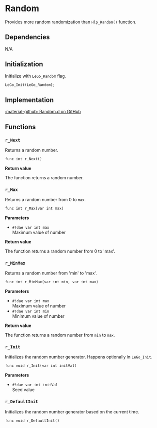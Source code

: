 # Random
Provides more random randomization than `Hlp_Random()` function.

## Dependencies
N/A

## Initialization
Initialize with `LeGo_Random` flag.
```dae
LeGo_Init(LeGo_Random);
```

## Implementation
[:material-github: Random.d on GitHub](https://github.com/Lehona/LeGo/blob/dev/Random.d)

## Functions

### `r_Next`
Returns a random number.
```dae
func int r_Next()
```
**Return value**

The function returns a random number.

### `r_Max`
Returns a random number from 0 to `max`.
```dae
func int r_Max(var int max)
```
**Parameters**

- `#!dae var int max`  
    Maximum value of number

**Return value**

The function returns a random number from 0 to 'max'.

### `r_MinMax`
Returns a random number from 'min' to 'max'.
```dae
func int r_MinMax(var int min, var int max)
```
**Parameters**

- `#!dae var int max`  
    Maximum value of number
- `#!dae var int min`  
    Minimum value of number

**Return value**

The function returns a random number from `min` to `max`.

### `r_Init`
Initializes the random number generator. Happens optionally in `LeGo_Init`.
```dae
func void r_Init(var int initVal)
```
**Parameters**

- `#!dae var int initVal`  
    Seed value

### `r_DefaultInit`
Initializes the random number generator based on the current time.
```dae
func void r_DefaultInit()
```
